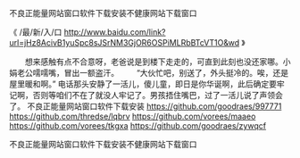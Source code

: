 
不良正能量网站窗口软件下载安装不健康网站下载窗口




《 /最/新/入/口  http://www.baidu.com/link?url=jHz8AcivB1yuSpc8sJSrNM3GjOR6OSPiMLRbBTcVT1O&wd 》




　　想来感触有点不合意呀，老爸说是到楼下走走的，可直到此刻也没还家哪。小娟老公嚅嚅嘴，冒出一额盗汗。
　　“大伙忙吧，别送了，外头挺冷的。唉，还是屋里暖和啊。”
电话那头安静了一活儿，傻儿童，即日是你华诞啊，此后确定要牢记啊，否则等咱们不在了就没人牢记了。男孩捂住嘴巴，过了一活儿说了声领会了。
不良正能量网站窗口软件下载安装
https://github.com/goodraes/997771
https://github.com/thredse/lqbrv
https://github.com/vorees/maaeo
https://github.com/vorees/tkgxa
https://github.com/goodraes/zywqcf





不良正能量网站窗口软件下载安装不健康网站下载窗口
